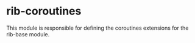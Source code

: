 # rib-coroutines

This module is responsible for defining the coroutines extensions for the rib-base module.
